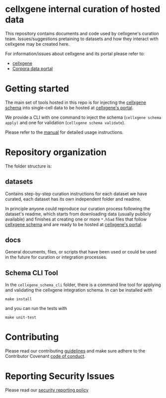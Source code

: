 # cellxgene internal curation of hosted data

This repository contains documents and code used by cellxgene's curation team. Issues/suggestions pretaining to datasets and how they interact with cellxgene may be created here. 

For information/issues about cellxgene and its portal please refer to:

- [cellxgene](https://github.com/chanzuckerberg/cellxgene)
- [Corpora data portal](https://github.com/chanzuckerberg/corpora-data-portal)

# Getting started

The main set of tools hosted in this repo is for injecting the [cellxgene schema](https://github.com/chanzuckerberg/corpora-data-portal/blob/main/backend/schema/corpora_schema_h5ad_implementation.md) into single-cell data to be hosted at [cellxgene's portal](https://cellxgene.cziscience.com/). 

We provide a CLI with one command to inject the schema (`cellxgene schema apply)` and one for validation (`cellxgene schema validate`).

Please refer to the [manual](docs/schema_guide.md) for detailed usage instructions.

# Repository organization

The folder structure is:

## datasets

Contains step-by-step curation instructions for each dataset we have curated, each dataset has its own independent folder and readme. 

In principle anyone could reproduce our curation process following the dataset's readme, which starts from downloading data (usually publicly available) and finishes at creating one or more `*.h5ad` files that follow [cellxgene schema](https://github.com/chanzuckerberg/corpora-data-portal/blob/main/backend/schema/corpora_schema_h5ad_implementation.md) and are ready to be hosted at [cellxgene's portal](https://cellxgene.cziscience.com/).

## docs

General documents, files, or scripts that have been used or could be used in the future for curation or integration processes.

## Schema CLI Tool

In the `cellxgene_schema_cli` folder, there is a command line tool for applying and validating the cellxgene integration
schema. In can be installed with

```
make install
```

and you can run the tests with

```
make unit-test
```

# Contributing

Please read our contributing [guidelines](CONTRIBUTING.md) and make sure adhere to the Contributor Covenant [code of conduct](https://github.com/chanzuckerberg/.github/blob/master/CODE_OF_CONDUCT.md).

# Reporting Security Issues

Please read our [security reporting policy](SECURITY.md)



